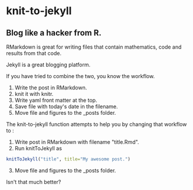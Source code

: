 # knit-to-jekyll
## Blog like a hacker from R. 

RMarkdown is great for writing files that contain mathematics, code and results
from that code. 

Jekyll is a great blogging platform. 

If you have tried to combine the two, you know the workflow. 

1. Write the post in RMarkdown. 
2. knit it with knitr. 
3. Write yaml front matter at the top. 
4. Save file with today's date in the filename. 
5. Move file and figures to the _posts folder. 

The knit-to-jekyll function attempts to help you by changing that workflow to : 

1. Write post in RMarkdown with filename "title.Rmd". 
2. Run knitToJekyll as 

```R
knitToJekyll("title", title="My awesome post.")
```

3. Move file and figures to the _posts folder. 

Isn't that much better? 
